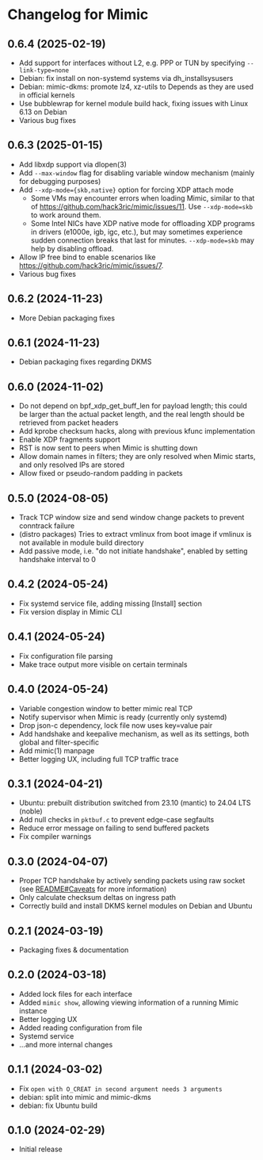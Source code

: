 # Changelog for Mimic

## 0.6.4 (2025-02-19)

- Add support for interfaces without L2, e.g. PPP or TUN by specifying `--link-type=none`
- Debian: fix install on non-systemd systems via dh_installsysusers
- Debian: mimic-dkms: promote lz4, xz-utils to Depends as they are used in official kernels
- Use bubblewrap for kernel module build hack, fixing issues with Linux 6.13 on Debian
- Various bug fixes

## 0.6.3 (2025-01-15)

- Add libxdp support via dlopen(3)
- Add `--max-window` flag for disabling variable window mechanism (mainly for debugging purposes)
- Add `--xdp-mode={skb,native}` option for forcing XDP attach mode
  - Some VMs may encounter errors when loading Mimic, similar to that of https://github.com/hack3ric/mimic/issues/11. Use `--xdp-mode=skb` to work around them.
  - Some Intel NICs have XDP native mode for offloading XDP programs in drivers (e1000e, igb, igc, etc.), but may sometimes experience sudden connection breaks that last for minutes. `--xdp-mode=skb` may help by disabling offload.
- Allow IP free bind to enable scenarios like https://github.com/hack3ric/mimic/issues/7.
- Various bug fixes

## 0.6.2 (2024-11-23)

- More Debian packaging fixes

## 0.6.1 (2024-11-23)

- Debian packaging fixes regarding DKMS

## 0.6.0 (2024-11-02)

- Do not depend on bpf_xdp_get_buff_len for payload length; this could be larger than the actual packet length, and the real length should be retrieved from packet headers
- Add kprobe checksum hacks, along with previous kfunc implementation
- Enable XDP fragments support
- RST is now sent to peers when Mimic is shutting down
- Allow domain names in filters; they are only resolved when Mimic starts, and only resolved IPs are stored
- Allow fixed or pseudo-random padding in packets

## 0.5.0 (2024-08-05)

- Track TCP window size and send window change packets to prevent conntrack failure
- (distro packages) Tries to extract vmlinux from boot image if vmlinux is not available in module build directory
- Add passive mode, i.e. "do not initiate handshake", enabled by setting handshake interval to 0

## 0.4.2 (2024-05-24)

- Fix systemd service file, adding missing \[Install\] section
- Fix version display in Mimic CLI

## 0.4.1 (2024-05-24)

- Fix configuration file parsing
- Make trace output more visible on certain terminals

## 0.4.0 (2024-05-24)

- Variable congestion window to better mimic real TCP
- Notify supervisor when Mimic is ready (currently only systemd)
- Drop json-c dependency, lock file now uses key=value pair
- Add handshake and keepalive mechanism, as well as its settings, both global and filter-specific
- Add mimic(1) manpage
- Better logging UX, including full TCP traffic trace

## 0.3.1 (2024-04-21)

- Ubuntu: prebuilt distribution switched from 23.10 (mantic) to 24.04 LTS (noble)
- Add null checks in `pktbuf.c` to prevent edge-case segfaults
- Reduce error message on failing to send buffered packets
- Fix compiler warnings

## 0.3.0 (2024-04-07)

- Proper TCP handshake by actively sending packets using raw socket (see [README#Caveats](https://github.com/hack3ric/mimic/tree/v0.3.0?tab=readme-ov-file#caveats) for more information)
- Only calculate checksum deltas on ingress path
- Correctly build and install DKMS kernel modules on Debian and Ubuntu

## 0.2.1 (2024-03-19)

- Packaging fixes & documentation

## 0.2.0 (2024-03-18)

- Added lock files for each interface
- Added `mimic show`, allowing viewing information of a running Mimic instance
- Better logging UX
- Added reading configuration from file
- Systemd service
- ...and more internal changes

## 0.1.1 (2024-03-02)

- Fix `open with O_CREAT in second argument needs 3 arguments`
- debian: split into mimic and mimic-dkms
- debian: fix Ubuntu build

## 0.1.0 (2024-02-29)

- Initial release
